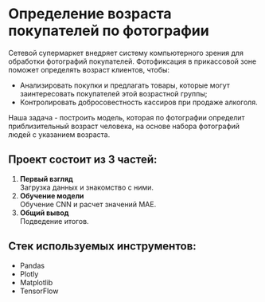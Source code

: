 # Определение возраста покупателей по фотографии
Сетевой супермаркет внедряет систему компьютерного зрения для обработки фотографий покупателей. Фотофиксация в прикассовой зоне поможет определять возраст клиентов, чтобы:
 - Анализировать покупки и предлагать товары, которые могут заинтересовать покупателей этой возрастной группы;
 - Контролировать добросовестность кассиров при продаже алкоголя.  
 
Наша задача - построить модель, которая по фотографии определит приблизительный возраст человека, на основе набора фотографий людей с указанием возраста.  

## Проект состоит из 3 частей:  
1. **Первый взгляд**  
Загрузка данных и знакомство с ними.
3. **Обучение модели**  
Обучение CNN и расчет значений MAE.
4. **Общий вывод**  
Подведение итогов.

## Стек используемых инструментов:
- Pandas
- Plotly
- Matplotlib
- TensorFlow